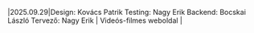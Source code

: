 |2025.09.29|Design: Kovács Patrik Testing: Nagy Erik Backend: Bocskai László Tervező: Nagy Erik | Videós-filmes weboldal |
